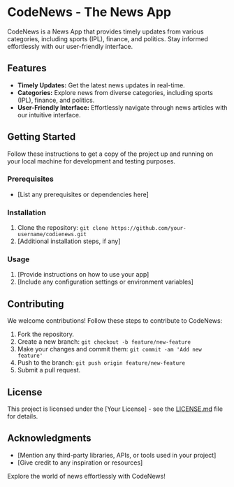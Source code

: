 # CodeNews - The News App

CodeNews is a News App that provides timely updates from various categories, including sports (IPL), finance, and politics. Stay informed effortlessly with our user-friendly interface.

## Features

- **Timely Updates:** Get the latest news updates in real-time.
- **Categories:** Explore news from diverse categories, including sports (IPL), finance, and politics.
- **User-Friendly Interface:** Effortlessly navigate through news articles with our intuitive interface.

## Getting Started

Follow these instructions to get a copy of the project up and running on your local machine for development and testing purposes.

### Prerequisites

- [List any prerequisites or dependencies here]

### Installation

1. Clone the repository: `git clone https://github.com/your-username/codienews.git`
2. [Additional installation steps, if any]

### Usage

1. [Provide instructions on how to use your app]
2. [Include any configuration settings or environment variables]

## Contributing

We welcome contributions! Follow these steps to contribute to CodeNews:

1. Fork the repository.
2. Create a new branch: `git checkout -b feature/new-feature`
3. Make your changes and commit them: `git commit -am 'Add new feature'`
4. Push to the branch: `git push origin feature/new-feature`
5. Submit a pull request.

## License

This project is licensed under the [Your License] - see the [LICENSE.md](LICENSE.md) file for details.

## Acknowledgments

- [Mention any third-party libraries, APIs, or tools used in your project]
- [Give credit to any inspiration or resources]

Explore the world of news effortlessly with CodeNews!

